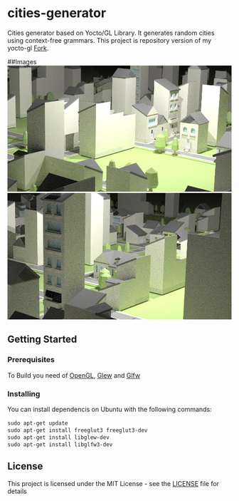 # cities-generator
Cities generator based on Yocto/GL Library. It generates random cities using context-free grammars.
This project is repository version of my yocto-gl [Fork](https://github.com/antoniomuso/yocto-gl).



##Images
![Image](Images/image6.png)
![Image](Images/immagine5.png)



## Getting Started


### Prerequisites

To Build you need of [OpenGL](http://freeglut.sourceforge.net/), [Glew](http://glew.sourceforge.net/) and [Glfw](http://www.glfw.org/) 

### Installing
You can install dependencis on Ubuntu with the following commands:
```
sudo apt-get update
sudo apt-get install freeglut3 freeglut3-dev
sudo apt-get install libglew-dev
sudo apt-get install libglfw3-dev
```










## License

This project is licensed under the MIT License - see the [LICENSE](LICENSE.md) file for details

